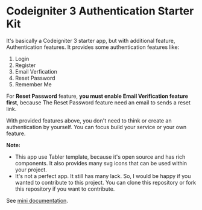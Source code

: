 # Codeigniter 3 Authentication Starter Kit  
It's basically a Codeigniter 3 starter app, but with additional feature, Authentication features. It provides some authentication features like:
1. Login
2. Register
3. Email Verfication
4. Reset Password
5. Remember Me  
  
For **Reset Password** feature, **you must enable Email Verification feature first**, because The Reset Password feature need an email to sends a reset link.  
  
With provided features above, you don't need to think or create an authentication by yourself. You can focus build your service or your own feature.  
  
**Note:**
- This app use Tabler template, because it's open source and has rich components. It also provides many svg icons that can be used within your project.  
- It's not a perfect app. It still has many lack. So, I would be happy if you wanted to contribute to this project. You can clone this repository or fork this repository if you want to contribute.  

See [mini documentation](./docs/README.md). 